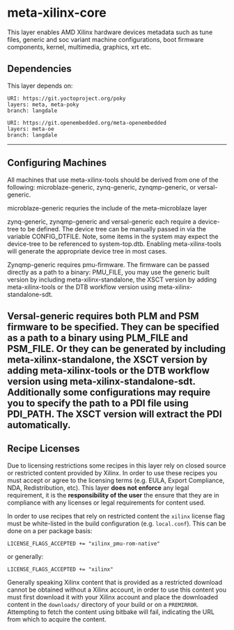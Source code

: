 # meta-xilinx-core

This layer enables AMD Xilinx hardware devices metadata such as tune files,
generic and soc variant machine configurations, boot firmware components, kernel,
multimedia, graphics, xrt etc.

## Dependencies

This layer depends on:

	URI: https://git.yoctoproject.org/poky
	layers: meta, meta-poky
	branch: langdale

	URI: https://git.openembedded.org/meta-openembedded
	layers: meta-oe
	branch: langdale
---

## Configuring Machines

All machines that use meta-xilinx-tools should be derived from one of the
following: microblaze-generic, zynq-generic, zynqmp-generic, or 
versal-generic.

microblaze-generic requries the include of the meta-microblaze layer

zynq-generic, zynqmp-generic and versal-generic each require a device-tree
to be defined.  The device tree can be manually passed in via the
variable CONFIG_DTFILE.  Note, some items in the system may expect the
device-tree to be referenced to system-top.dtb.
Enabling meta-xilinx-tools will generate the appropriate device tree in most
cases.

Zynqmp-generic requires pmu-firmware.  The firmware can be passed directly
as a path to a binary: PMU_FILE, you may use the generic built version
by including meta-xilinx-standalone, the XSCT version by adding
meta-xilinx-tools or the DTB workflow version using
meta-xilinx-standalone-sdt.

Versal-generic requires both PLM and PSM firmware to be specified.  They can
be specified as a path to a binary using PLM_FILE and PSM_FILE.  Or they can
be generated by including meta-xilinx-standalone, the XSCT version by adding
meta-xilinx-tools or the DTB workflow version using
meta-xilinx-standalone-sdt.  Additionally some configurations may
require you to specify the path to a PDI file using PDI_PATH.  The XSCT
version will extract the PDI automatically.
---

## Recipe Licenses

Due to licensing restrictions some recipes in this layer rely on closed source
or restricted content provided by Xilinx. In order to use these recipes you must
accept or agree to the licensing terms (e.g. EULA, Export Compliance, NDA,
Redistribution, etc). This layer **does not enforce** any legal requirement, it
is the **responsibility of the user** the ensure that they are in compliance
with any licenses or legal requirements for content used.

In order to use recipes that rely on restricted content the `xilinx` license
flag must be white-listed in the build configuration (e.g. `local.conf`). This
can be done on a per package basis:

	LICENSE_FLAGS_ACCEPTED += "xilinx_pmu-rom-native"

or generally:

	LICENSE_FLAGS_ACCEPTED += "xilinx"

Generally speaking Xilinx content that is provided as a restricted download
cannot be obtained without a Xilinx account, in order to use this content you
must first download it with your Xilinx account and place the downloaded content
in the `downloads/` directory of your build or on a `PREMIRROR`. Attempting to
fetch the content using bitbake will fail, indicating the URL from which to
acquire the content.

